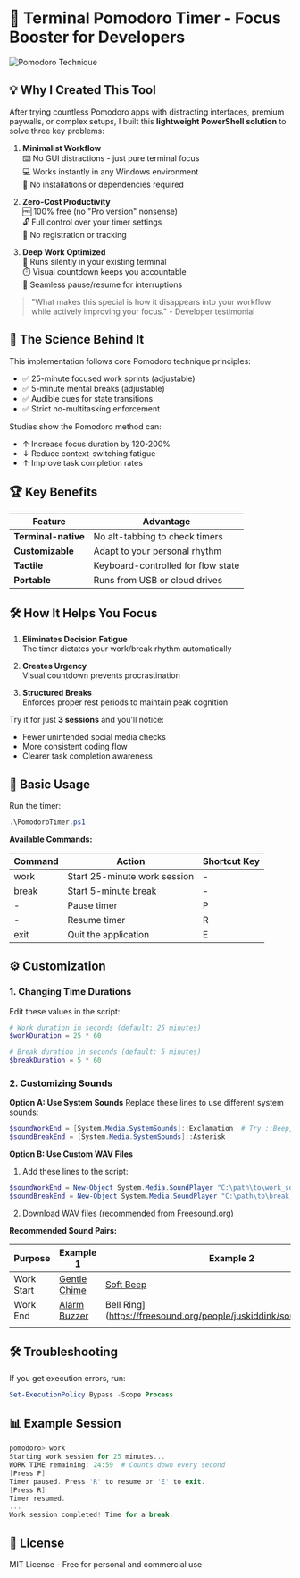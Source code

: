 # 🍅 Terminal Pomodoro Timer - Focus Booster for Developers

![Pomodoro Technique](https://img.icons8.com/color/96/000000/timer.png)
## 💡 Why I Created This Tool

After trying countless Pomodoro apps with distracting interfaces, premium paywalls, or complex setups, I built this **lightweight PowerShell solution** to solve three key problems:

1. **Minimalist Workflow**  
   ⌨️ No GUI distractions - just pure terminal focus  
   💻 Works instantly in any Windows environment  
   🚫 No installations or dependencies required

2. **Zero-Cost Productivity**  
   🆓 100% free (no "Pro version" nonsense)  
   🔓 Full control over your timer settings  
   📝 No registration or tracking

3. **Deep Work Optimized**  
   🔕 Runs silently in your existing terminal  
   ⏱️ Visual countdown keeps you accountable  
   🔄 Seamless pause/resume for interruptions

> "What makes this special is how it disappears into your workflow while actively improving your focus." - Developer testimonial

## 🧠 The Science Behind It

This implementation follows core Pomodoro technique principles:
- ✅ 25-minute focused work sprints (adjustable)
- ✅ 5-minute mental breaks (adjustable)
- ✅ Audible cues for state transitions
- ✅ Strict no-multitasking enforcement

Studies show the Pomodoro method can:
- ↑ Increase focus duration by 120-200%
- ↓ Reduce context-switching fatigue
- ↑ Improve task completion rates

## 🏆 Key Benefits

| Feature | Advantage |
|---------|-----------|
| **Terminal-native** | No alt-tabbing to check timers |
| **Customizable** | Adapt to your personal rhythm |
| **Tactile** | Keyboard-controlled for flow state |
| **Portable** | Runs from USB or cloud drives |

## 🛠️ How It Helps You Focus

1. **Eliminates Decision Fatigue**  
   The timer dictates your work/break rhythm automatically

2. **Creates Urgency**  
   Visual countdown prevents procrastination

3. **Structured Breaks**  
   Enforces proper rest periods to maintain peak cognition

Try it for just **3 sessions** and you'll notice:
- Fewer unintended social media checks
- More consistent coding flow
- Clearer task completion awareness

## 🚀 Basic Usage
Run the timer:

```powershell
.\PomodoroTimer.ps1
```

**Available Commands:**

| Command | Action                       | Shortcut Key |
| ------- | ---------------------------- | ------------ |
| work    | Start 25-minute work session | -            |
| break   | Start 5-minute break         | -            |
| -       | Pause timer                  | P            |
| -       | Resume timer                 | R            |
| exit    | Quit the application         | E            |

## ⚙️ Customization
### 1. Changing Time Durations
Edit these values in the script:

```powershell
# Work duration in seconds (default: 25 minutes)
$workDuration = 25 * 60

# Break duration in seconds (default: 5 minutes)
$breakDuration = 5 * 60
```
### 2. Customizing Sounds
**Option A: Use System Sounds**
Replace these lines to use different system sounds:

```powershell
$soundWorkEnd = [System.Media.SystemSounds]::Exclamation  # Try ::Beep, ::Hand, etc.
$soundBreakEnd = [System.Media.SystemSounds]::Asterisk
```

**Option B: Use Custom WAV Files**
1. Add these lines to the script:

```powershell
$soundWorkEnd = New-Object System.Media.SoundPlayer "C:\path\to\work_sound.wav"
$soundBreakEnd = New-Object System.Media.SoundPlayer "C:\path\to\break_sound.wav"
```

2. Download WAV files (recommended from Freesound.org)

**Recommended Sound Pairs:**

| Purpose    | Example 1                                                              | Example 2                                                             |
| ---------- | ---------------------------------------------------------------------- | --------------------------------------------------------------------- |
| Work Start | [Gentle Chime](https://freesound.org/people/InspectorJ/sounds/411790/) | [Soft Beep](https://freesound.org/people/NoiseCollector/sounds/4391/) |
| Work End   | [Alarm Buzzer](https://freesound.org/people/KorgMS2000B/sounds/52283/) | Bell Ring](https://freesound.org/people/juskiddink/sounds/109663/)\|  |
|            |                                                                        |                                                                       |
## 🛠️ Troubleshooting
If you get execution errors, run:

```powershell
Set-ExecutionPolicy Bypass -Scope Process
```

## 📊 Example Session

```powershell
pomodoro> work
Starting work session for 25 minutes...
WORK TIME remaining: 24:59  # Counts down every second
[Press P] 
Timer paused. Press 'R' to resume or 'E' to exit.
[Press R]
Timer resumed.
...
Work session completed! Time for a break.
```

## 📜 License
MIT License - Free for personal and commercial use
